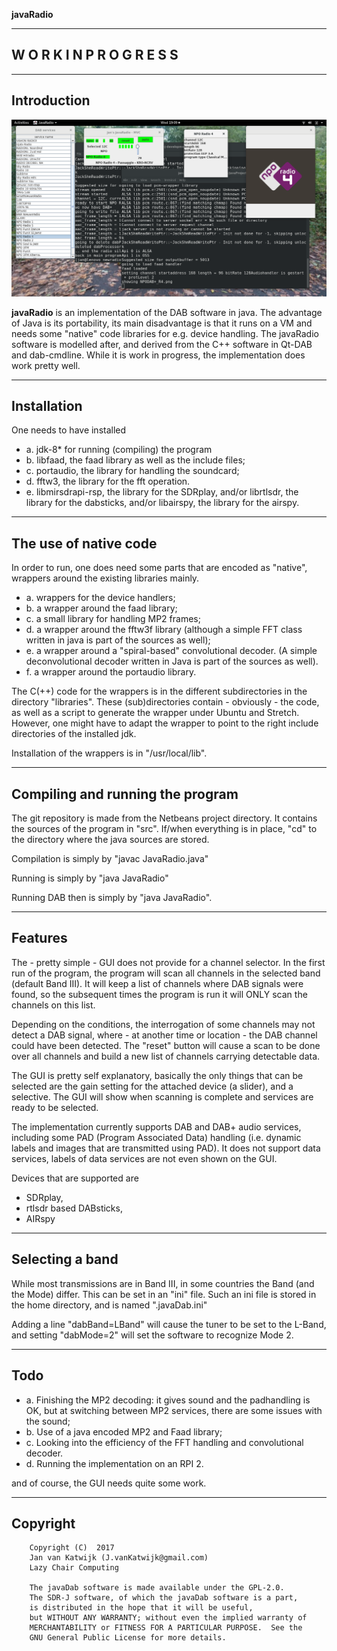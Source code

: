**javaRadio**

-----------------------------------------------------------------------------

 W O R K  I N  P R O G R E S S
-----------------------------------------------------------------------------

------------------------------------------------------------------------------
Introduction
------------------------------------------------------------------------------

![javaRadio with SDRPlay as device ](/javaRadio.png?raw=true)

**javaRadio** is an implementation of the DAB software in java.
The advantage of Java
is its portability, its main disadvantage is that it runs on a VM and
needs some "native" code libraries for e.g. device handling.
The javaRadio software is modelled after, and derived from the C++ software 
in Qt-DAB and dab-cmdline. While it is work in progress, the implementation
does work pretty well.

----------------------------------------------------------------------------
Installation
----------------------------------------------------------------------------
One needs to have installed 
* a. jdk-8*  for running (compiling) the program
* b. libfaad, the faad library as well as the include files;
* c. portaudio, the library for handling the soundcard;
* d. fftw3, the library for the fft operation.
* e. libmirsdrapi-rsp, the library for the SDRplay, and/or librtlsdr, the
     library for the dabsticks, and/or libairspy, the library for the
     airspy.


-----------------------------------------------------------------------------
The use of native code
-----------------------------------------------------------------------------

In order to run, one does need some parts that are encoded as "native",
wrappers around the existing libraries mainly.

* a. wrappers for the device handlers;
* b. a wrapper around the faad library;
* c. a small library for handling MP2 frames;
* d. a wrapper around the fftw3f library (although a simple FFT class 
     written in java is part of the sources as well);
* e. a wrapper around a "spiral-based" convolutional decoder. (A simple
     deconvolutional decoder written in Java is part of the sources as well).
* f. a wrapper around the portaudio library.


The C(++) code for the wrappers is in the different subdirectories in the
directory "libraries".
These (sub)directories contain - obviously - the code, as well as a script
to generate the wrapper under Ubuntu and Stretch. However, one might have
to adapt the wrapper to point to the right include directories of the 
installed jdk.

Installation of the wrappers is in "/usr/local/lib".

------------------------------------------------------------------------
Compiling and running the program
-------------------------------------------------------------------------

The git repository is made from the Netbeans project directory. It contains
the sources of the program in "src".
If/when everything is in place, "cd" to the directory where the java sources
are stored.

Compilation is simply by "javac JavaRadio.java"

Running is simply by "java JavaRadio"

Running DAB then is simply by "java JavaRadio".

-----------------------------------------------------------------------------
Features
-----------------------------------------------------------------------------

The - pretty simple - GUI does not provide for a channel selector. In the
first run of the program, the program will scan all channels in the selected
band (default Band III). It will keep a list of channels where DAB signals
were found, so the subsequent times the program is run it will ONLY scan
the channels on this list.

Depending on the conditions, the interrogation of some channels may not detect
a DAB signal, where - at another time or location - the DAB channel could
have been detected. The "reset" button will cause a scan to be done
over all channels and build a new list of channels carrying detectable data.

The GUI is pretty self explanatory, basically the only things that can be
selected are the gain setting for the attached device (a slider),
and a selective. The GUI will show when scanning is complete and services
are ready to be selected.

The implementation currently supports DAB and DAB+ audio services, including
some PAD (Program Associated Data) handling (i.e. dynamic labels and images that are transmitted using PAD).
It does not support data services, labels of data services are not even shown on the GUI.

Devices that are supported are
* SDRplay,
* rtlsdr based DABsticks,
* AIRspy

------------------------------------------------------------------------------
Selecting a band
-------------------------------------------------------------------------------

While most transmissions are in Band III, in some countries the Band (and
the Mode) differ. This can be set in an "ini" file. Such an ini file
is stored in the home directory, and is named ".javaDab.ini"

Adding a line "dabBand=LBand" will cause the tuner to
be set to the L-Band, and setting "dabMode=2" will set the software to
recognize Mode 2.

-----------------------------------------------------------------------------
Todo
-------------------------------------------------------------------------------

* a. Finishing the MP2 decoding: it gives sound and the padhandling is OK, but at switching
between MP2 services, there are some issues with the sound;
* b. Use of a java encoded MP2 and Faad library;
* c. Looking into the efficiency of the FFT handling and convolutional decoder.
* d. Running the implementation on an RPI 2.

and of course, the GUI needs quite some work.

-------------------------------------------------------------------------------
Copyright
------------------------------------------------------------------------------


        Copyright (C)  2017
        Jan van Katwijk (J.vanKatwijk@gmail.com)
        Lazy Chair Computing

        The javaDab software is made available under the GPL-2.0.
        The SDR-J software, of which the javaDab software is a part,
        is distributed in the hope that it will be useful,
        but WITHOUT ANY WARRANTY; without even the implied warranty of
        MERCHANTABILITY or FITNESS FOR A PARTICULAR PURPOSE.  See the
        GNU General Public License for more details.


